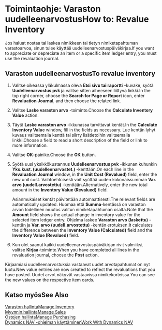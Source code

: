 <properties
                pageTitle="Toimintaohje: Varaston uudelleenarvostus| Dynamics NAV"
                description="Tässä artikkelissa kerrotaan, miten vähintään yhden varaston nimikkeen arvoa nostetaan tai lasketaan kirjaamalla nimikkeen nykyinen laskettu arvo."
                services="project-madeira"
                documentationCenter=""
                authors="SorenGP"
/>
<tags
    ms.service="project-madeira"
    ms.topic="article"
    ms.devlang="na"
    ms.tgt_pltfrm="na"
    ms.workload="na"
    ms.date="11/07/2016"
    ms.author="SorenGP" />


# <a name="how-to-revalue-inventory"></a><span data-ttu-id="4b1b2-103">Toimintaohje: Varaston uudelleenarvostus</span><span class="sxs-lookup"><span data-stu-id="4b1b2-103">How to: Revalue Inventory</span></span>   
<span data-ttu-id="4b1b2-104">Jos haluat nostaa tai laskea nimikkeen tai tietyn nimiketapahtuman varastoarvoa, sinun tulee käyttää uudelleenarvostuspäiväkirjaa.</span><span class="sxs-lookup"><span data-stu-id="4b1b2-104">If you want to appreciate or depreciate an item or a specific item ledger entry, you must use the revaluation journal.</span></span>

## <a name="to-revalue-inventory"></a><span data-ttu-id="4b1b2-105">Varaston uudelleenarvostus</span><span class="sxs-lookup"><span data-stu-id="4b1b2-105">To revalue inventory</span></span>
1. <span data-ttu-id="4b1b2-106">Valitse oikeassa yläkulmassa oleva **Etsi sivu tai raportti** -kuvake, syötä **Uudelleenarvostus pvk** ja valitse sitten aiheeseen liittyvä linkki.</span><span class="sxs-lookup"><span data-stu-id="4b1b2-106">In the top right corner, choose the **Search for Page or Report** icon, enter **Revaluation Journal**, and then choose the related link.</span></span>
2. <span data-ttu-id="4b1b2-107">Valitse **Laske varaston arvo** -toiminto.</span><span class="sxs-lookup"><span data-stu-id="4b1b2-107">Choose the **Calculate Inventory Value** action.</span></span>
3. <span data-ttu-id="4b1b2-108">Täytä **Laske varaston arvo** -ikkunassa tarvittavat kentät.</span><span class="sxs-lookup"><span data-stu-id="4b1b2-108">In the **Calculate Inventory Value** window, fill in the fields as necessary.</span></span> <span data-ttu-id="4b1b2-109">Lue kentän lyhyt kuvaus valitsemalla kenttä tai siirry lisätietoihin valitsemalla linkki.</span><span class="sxs-lookup"><span data-stu-id="4b1b2-109">Choose a field to read a short description of the field or link to more information.</span></span>
4. <span data-ttu-id="4b1b2-110">Valitse **OK**-painike.</span><span class="sxs-lookup"><span data-stu-id="4b1b2-110">Choose the **OK** button.</span></span>
5. <span data-ttu-id="4b1b2-111">Syötä uusi yksikkökustannus **Uudelleenarvostus pvk** -ikkunan kuhunkin **Yks.kust. (uudelleenarvostet.)** -kenttään.</span><span class="sxs-lookup"><span data-stu-id="4b1b2-111">On each line in the **Revaluation Journal** window, in the **Unit Cost (Revalued)** field, enter the new unit cost.</span></span> <span data-ttu-id="4b1b2-112">Vaihtoehtoisesti voit syöttää uuden kokonaissumman **Var. arvo (uudell.arvostettu)** -kenttään.</span><span class="sxs-lookup"><span data-stu-id="4b1b2-112">Alternatively, enter the new total amount in the **Inventory Value (Revalued)** field.</span></span>

    <span data-ttu-id="4b1b2-113">Asianmukaiset kentät päivitetään automaattisesti.</span><span class="sxs-lookup"><span data-stu-id="4b1b2-113">The relevant fields are automatically updated.</span></span> <span data-ttu-id="4b1b2-114">Huomaa että **Summa**-kentässä on varaston arvon todellinen muutos valitun nimiketapahtuman osalta.</span><span class="sxs-lookup"><span data-stu-id="4b1b2-114">Note that the **Amount** field shows the actual change in inventory value for the selected item ledger entry.</span></span> <span data-ttu-id="4b1b2-115">Ohjelma laskee **Varaston arvo (laskettu)** -kentän ja **Var. arvo (uudell.arvostettu)** -kentän erotuksen.</span><span class="sxs-lookup"><span data-stu-id="4b1b2-115">It calculates the difference between the **Inventory Value (Calculated)** field and the **Inventory Value (Revalued)** field.</span></span>

6. <span data-ttu-id="4b1b2-116">Kun olet saanut kaikki uudelleenarvostuspäiväkirjan rivit valmiiksi, valitse **Kirjaa**-toiminto.</span><span class="sxs-lookup"><span data-stu-id="4b1b2-116">When you have completed all lines in the revaluation journal, choose the **Post** action.</span></span>

<span data-ttu-id="4b1b2-117">Kirjaamiasi uudelleenarvostuksia vastaavat uudet arvotapahtumat on nyt luotu.</span><span class="sxs-lookup"><span data-stu-id="4b1b2-117">New value entries are now created to reflect the revaluations that you have posted.</span></span> <span data-ttu-id="4b1b2-118">Uudet arvot näkyvät vastaavissa nimikekorteissa.</span><span class="sxs-lookup"><span data-stu-id="4b1b2-118">You can see the new values on the respective item cards.</span></span>

## <a name="see-also"></a><span data-ttu-id="4b1b2-119">Katso myös</span><span class="sxs-lookup"><span data-stu-id="4b1b2-119">See Also</span></span>
[<span data-ttu-id="4b1b2-120">Varaston hallinta</span><span class="sxs-lookup"><span data-stu-id="4b1b2-120">Manage Inventory</span></span>](inventory-manage-inventory.md)  
[<span data-ttu-id="4b1b2-121">Myynnin hallinta</span><span class="sxs-lookup"><span data-stu-id="4b1b2-121">Manage Sales</span></span>](sales-manage-sales.md)  
[<span data-ttu-id="4b1b2-122">Ostojen hallinta</span><span class="sxs-lookup"><span data-stu-id="4b1b2-122">Manage Purchasing</span></span>](purchasing-manage-purchasing.md)  
[<span data-ttu-id="4b1b2-123">Dynamics NAV -ohjelman käyttäminen</span><span class="sxs-lookup"><span data-stu-id="4b1b2-123">Work With Dynamics NAV</span></span>](ui-work-product.md)

